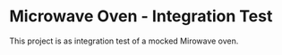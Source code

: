 # Microwave Oven - Integration Test 

This project is as integration test of a mocked Mirowave oven. 

